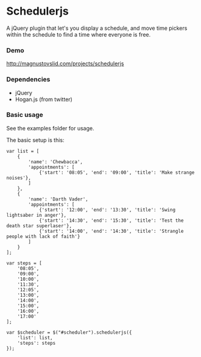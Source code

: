 # Schedulerjs

A jQuery plugin that let's you display a schedule,
and move time pickers within the schedule to find a time where everyone is free.

### Demo
http://magnustovslid.com/projects/schedulerjs

### Dependencies
* jQuery
* Hogan.js (from twitter)

### Basic usage
See the examples folder for usage.

The basic setup is this:

````
var list = [
    {
        'name': 'Chewbacca',
        'appointments': [
            {'start': '08:05', 'end': '09:00', 'title': 'Make strange noises'},
        ]
    },
    {
        'name': 'Darth Vader',
        'appointments': [
            {'start': '12:00', 'end': '13:30', 'title': 'Swing lightsaber in anger'},
            {'start': '14:30', 'end': '15:30', 'title': 'Test the death star superlaser'},
            {'start': '14:00', 'end': '14:30', 'title': 'Strangle people with lack of faith'}
        ]
    }
];

var steps = [
    '08:05',
    '09:00',
    '10:00',
    '11:30',
    '12:05',
    '13:00',
    '14:00',
    '15:00',
    '16:00',
    '17:00'
];

var $scheduler = $("#scheduler").schedulerjs({
    'list': list,
    'steps': steps
});
````
